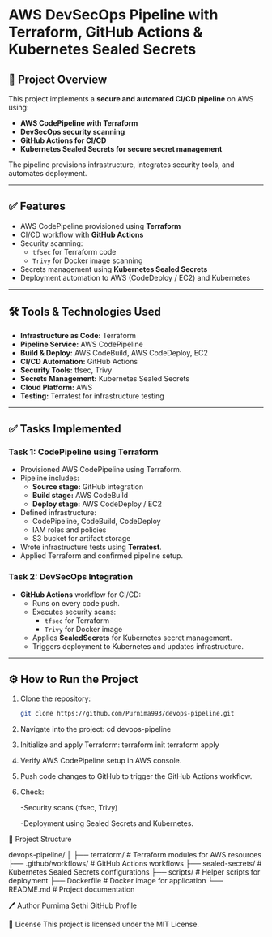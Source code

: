 # AWS DevSecOps Pipeline with Terraform, GitHub Actions & Kubernetes Sealed Secrets

## 📌 Project Overview
This project implements a **secure and automated CI/CD pipeline** on AWS using:
- **AWS CodePipeline with Terraform**
- **DevSecOps security scanning**
- **GitHub Actions for CI/CD**
- **Kubernetes Sealed Secrets for secure secret management**

The pipeline provisions infrastructure, integrates security tools, and automates deployment.

---

## ✅ Features
- AWS CodePipeline provisioned using **Terraform**
- CI/CD workflow with **GitHub Actions**
- Security scanning:
  - `tfsec` for Terraform code
  - `Trivy` for Docker image scanning
- Secrets management using **Kubernetes Sealed Secrets**
- Deployment automation to AWS (CodeDeploy / EC2) and Kubernetes

---

## 🛠️ Tools & Technologies Used
- **Infrastructure as Code:** Terraform
- **Pipeline Service:** AWS CodePipeline
- **Build & Deploy:** AWS CodeBuild, AWS CodeDeploy, EC2
- **CI/CD Automation:** GitHub Actions
- **Security Tools:** tfsec, Trivy
- **Secrets Management:** Kubernetes Sealed Secrets
- **Cloud Platform:** AWS
- **Testing:** Terratest for infrastructure testing

---

## ✅ Tasks Implemented

### **Task 1: CodePipeline using Terraform**
- Provisioned AWS CodePipeline using Terraform.
- Pipeline includes:
  - **Source stage:** GitHub integration
  - **Build stage:** AWS CodeBuild
  - **Deploy stage:** AWS CodeDeploy / EC2
- Defined infrastructure:
  - CodePipeline, CodeBuild, CodeDeploy
  - IAM roles and policies
  - S3 bucket for artifact storage
- Wrote infrastructure tests using **Terratest**.
- Applied Terraform and confirmed pipeline setup.

### **Task 2: DevSecOps Integration**
- **GitHub Actions** workflow for CI/CD:
  - Runs on every code push.
  - Executes security scans:
    - `tfsec` for Terraform
    - `Trivy` for Docker image
  - Applies **SealedSecrets** for Kubernetes secret management.
  - Triggers deployment to Kubernetes and updates infrastructure.

---

## ⚙️ How to Run the Project
1. Clone the repository:
   ```bash
   git clone https://github.com/Purnima993/devops-pipeline.git
2. Navigate into the project:
cd devops-pipeline

3. Initialize and apply Terraform:
terraform init
terraform apply

4. Verify AWS CodePipeline setup in AWS console.

5. Push code changes to GitHub to trigger the GitHub Actions workflow.

6. Check:

   -Security scans (tfsec, Trivy)

   -Deployment using Sealed Secrets and Kubernetes.

📂 Project Structure

devops-pipeline/
│
├── terraform/               # Terraform modules for AWS resources
├── .github/workflows/       # GitHub Actions workflows
├── sealed-secrets/          # Kubernetes Sealed Secrets configurations
├── scripts/                 # Helper scripts for deployment
├── Dockerfile               # Docker image for application
└── README.md                # Project documentation

🖊️ Author
Purnima Sethi
GitHub Profile

📜 License
This project is licensed under the MIT License.
